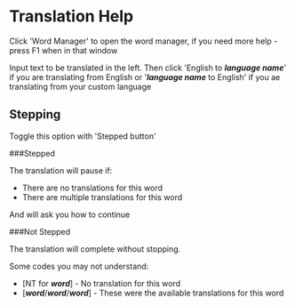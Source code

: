# Translation Help

Click 'Word Manager' to open the word manager, if you need more help - press F1 when in that
window

Input text to be translated in the left. Then click 'English to ***language name***' if you
are translating from English or '***language name*** to English' if you ae translating from your
custom language

## Stepping

Toggle this option with 'Stepped button'

###Stepped

The translation will pause if:

- There are no translations for this word
- There are multiple translations for this word

And will ask you how to continue

###Not Stepped

The translation will complete without stopping. 

Some codes you may not understand:

- [NT for ***word***] - No translation for this word
- [***word***/***word***/***word***] - These were the available translations for this word